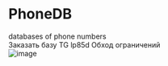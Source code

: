# PhoneDB
databases of phone numbers  
Заказать базу TG lp85d
Обход ограничений  
![image](https://github.com/user-attachments/assets/b28735ad-526d-4735-8332-a3f2c8d6b509)
